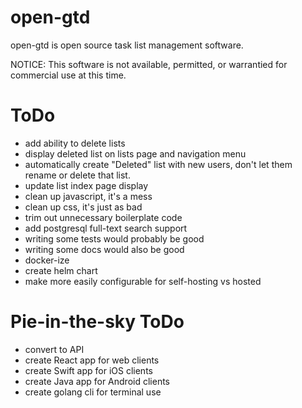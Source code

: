 # open-gtd

open-gtd is open source task list management software. 

NOTICE: This software is not available, permitted, or warrantied for commercial use at this time.

# ToDo

* add ability to delete lists
* display deleted list on lists page and navigation menu
* automatically create "Deleted" list with new users, don't let them rename or delete that list.
* update list index page display
* clean up javascript, it's a mess
* clean up css, it's just as bad
* trim out unnecessary boilerplate code
* add postgresql full-text search support
* writing some tests would probably be good
* writing some docs would also be good
* docker-ize
* create helm chart
* make more easily configurable for self-hosting vs hosted

# Pie-in-the-sky ToDo

* convert to API
* create React app for web clients
* create Swift app for iOS clients
* create Java app for Android clients
* create golang cli for terminal use
